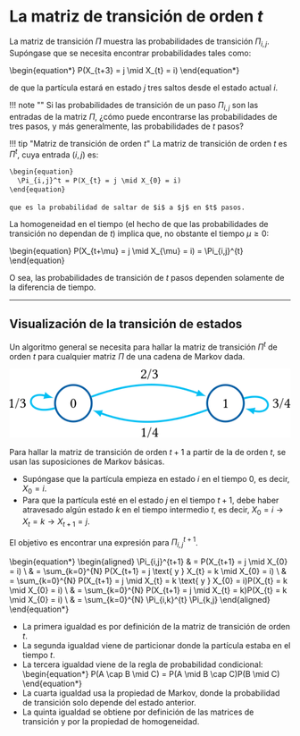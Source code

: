 # La matriz de transición de orden $t$

La matriz de transición $\Pi$ muestra las probabilidades de transición $\Pi_{i,j}$. Supóngase que se necesita encontrar probabilidades tales como:

\begin{equation*}
  P(X_{t+3} = j \mid X_{t} = i)
\end{equation*}

de que la partícula estará en estado $j$ tres saltos desde el estado actual $i$.

!!! note ""
    Si las probabilidades de transición de un paso $\Pi_{i,j}$ son las entradas de la matriz $\Pi$, ¿cómo puede encontrarse las probabilidades de tres pasos, y más generalmente, las probabilidades de $t$ pasos?

!!! tip "Matriz de transición de orden $t$"
    La matriz de transición de orden $t$ es $\Pi^{t}$, cuya entrada $(i, j)$ es:

    \begin{equation}
      \Pi_{i,j}^t = P(X_{t} = j \mid X_{0} = i)
    \end{equation} 

    que es la probabilidad de saltar de $i$ a $j$ en $t$ pasos.

La homogeneidad en el tiempo (el hecho de que las probabilidades de transición no dependan de $t$) implica que, no obstante el tiempo $\mu \geq 0$:

\begin{equation}
  P(X_{t+\mu} = j \mid X_{\mu} = i) = \Pi_{i,j}^{t}
\end{equation}

O sea, las probabilidades de transición de $t$ pasos dependen solamente de la diferencia de tiempo.

---

## Visualización de la transición de estados

Un algoritmo general se necesita para hallar la matriz de transición $\Pi^{t}$ de orden $t$ para cualquier matriz $\Pi$ de una cadena de Markov dada.

![Cadena de Markov de tiempo discreto](images/20_cadena_markov_discreta.svg)

Para hallar la matriz de transición de orden $t+1$ a partir de la de orden $t$, se usan las suposiciones de Markov básicas.

- Supóngase que la partícula empieza en estado $i$ en el tiempo 0, es decir, $X_0 = i$.
- Para que la partícula esté en el estado $j$ en el tiempo $t+1$, debe haber atravesado algún estado $k$ en el tiempo intermedio $t$, es decir, $X_0 = i \longrightarrow X_t = k \longrightarrow X_{t+1} = j$.

El objetivo es encontrar una expresión para $\Pi_{i,j}^{t+1}$.

\begin{equation*} 
\begin{aligned}
  \Pi_{i,j}^{t+1} & = P(X_{t+1} = j \mid X_{0} = i) \\
                  & = \sum_{k=0}^{N} P(X_{t+1} = j \text{ y } X_{t} = k \mid X_{0} = i) \\
               	  & = \sum_{k=0}^{N} P(X_{t+1} = j \mid X_{t} = k \text{ y } X_{0} = i)P(X_{t} = k \mid X_{0} = i) \\
                  & = \sum_{k=0}^{N} P(X_{t+1} = j \mid X_{t} = k)P(X_{t} = k \mid X_{0} = i) \\
                  & = \sum_{k=0}^{N} \Pi_{i,k}^{t} \Pi_{k,j} 
\end{aligned} 
\end{equation*}


- La primera igualdad es por definición de la matriz de transición de orden $t$.
- La segunda igualdad viene de particionar donde la partícula estaba en el tiempo $t$.
- La tercera igualdad viene de la regla de probabilidad condicional:
    \begin{equation*}
      P(A \cap B \mid C) = P(A \mid B \cap C)P(B \mid C)
    \end{equation*} 
- La cuarta igualdad usa la propiedad de Markov, donde la probabilidad de transición solo depende del estado anterior.
- La quinta igualdad se obtiene por definición de las matrices de transición y por la propiedad de homogeneidad.
